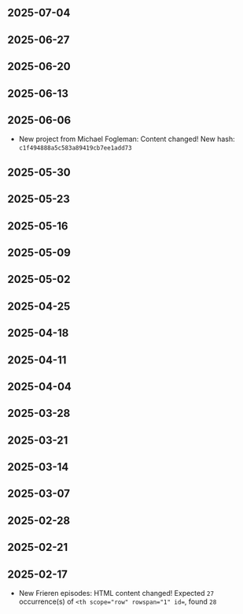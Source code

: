 
## 2025-07-04

## 2025-06-27

## 2025-06-20

## 2025-06-13

## 2025-06-06
- New project from Michael Fogleman: Content changed! New hash: `c1f494888a5c583a89419cb7ee1add73`

## 2025-05-30

## 2025-05-23

## 2025-05-16

## 2025-05-09

## 2025-05-02

## 2025-04-25

## 2025-04-18

## 2025-04-11

## 2025-04-04

## 2025-03-28

## 2025-03-21

## 2025-03-14

## 2025-03-07

## 2025-02-28

## 2025-02-21

## 2025-02-17
- New Frieren episodes: HTML content changed! Expected `27` occurrence(s) of `<th scope="row" rowspan="1" id=`, found `28`
